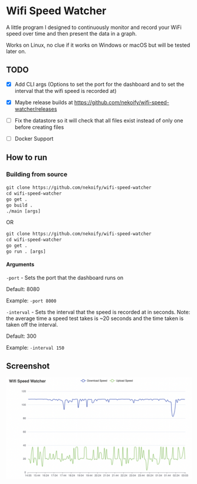 # Wifi Speed Watcher

A little program I designed to continuously monitor and record your WiFi speed over time and then present the data in a graph.
 
Works on Linux, no clue if it works on Windows or macOS but will be tested later on.

## TODO
- [x] Add CLI args (Options to set the port for the dashboard and to set the interval that the wifi speed is recorded at)
- [x] Maybe release builds at https://github.com/nekoify/wifi-speed-watcher/releases
- [ ] Fix the datastore so it will check that all files exist instead of only one before creating files
- [ ] Docker Support


## How to run
### Building from source
```
git clone https://github.com/nekoify/wifi-speed-watcher
cd wifi-speed-watcher
go get .
go build .
./main [args]
```
OR
```
git clone https://github.com/nekoify/wifi-speed-watcher
cd wifi-speed-watcher
go get .
go run . [args]
```
#### Arguments
`-port` - Sets the port that the dashboard runs on
 
 Default: 8080
  
 Example: `-port 8000`
 
  
`-interval` - Sets the interval that the speed is recorded at in seconds. Note: the average time a speed test takes is ~20 seconds and the time taken is taken off the interval.
  
 Default: 300
  
 Example: `-interval 150`
 

## Screenshot

![Screenshot](https://raw.githubusercontent.com/nekoify/wifi-speed-watcher/main/assets/screenshot1.png)



